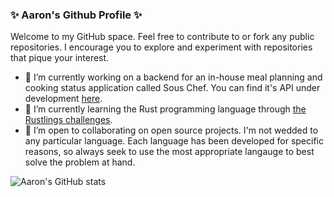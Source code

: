 ### ✨ Aaron's Github Profile ✨

<!--
Here are some ideas to get you started:
- 🤔 I’m looking for help with ...
-->

Welcome to my GitHub space. Feel free to contribute to or fork any public repositories.
I encourage you to explore and experiment with repositories that pique your interest.

- 🔭 I’m currently working on a backend for an in-house meal planning and cooking status application called Sous Chef. You can find it's API under development [here](https://github.com/th3-k3rnl/souschef-api).
- 🌱 I’m currently learning the Rust programming language through [the Rustlings challenges](https://github.com/th3-k3rnl/rustlings).
- 👯 I’m open to collaborating on open source projects. I'm not wedded to any particular language. Each language has been developed for specific reasons, so always seek to use the most appropriate langauge to best solve the problem at hand.

![Aaron's GitHub stats](https://github-readme-stats.vercel.app/api?username=th3-k3rnl&theme=&show_icons=true&count_private=true)

